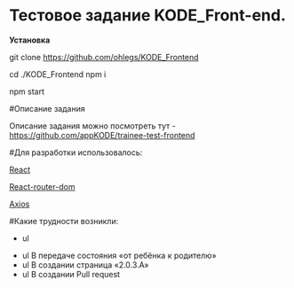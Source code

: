 # Тестовое задание KODE_Front-end.

**Установка**

git clone https://github.com/ohlegs/KODE_Frontend

cd ./KODE_Frontend
npm i

npm start


#Описание задания

Описание задания можно посмотреть тут - https://github.com/appKODE/trainee-test-frontend

#Для разработки использовалось:

[React](http://reactjs.org)

[React-router-dom](https://reactrouter.com/docs/en/v6)

[Axios](https://axios-http.com/docs/intro)


#Какие трудности возникли:

- ul
+ ul В передаче состояния «от ребёнка к родителю»
+ ul В создании страница «2.0.3.A»
+ ul В создании Pull request
